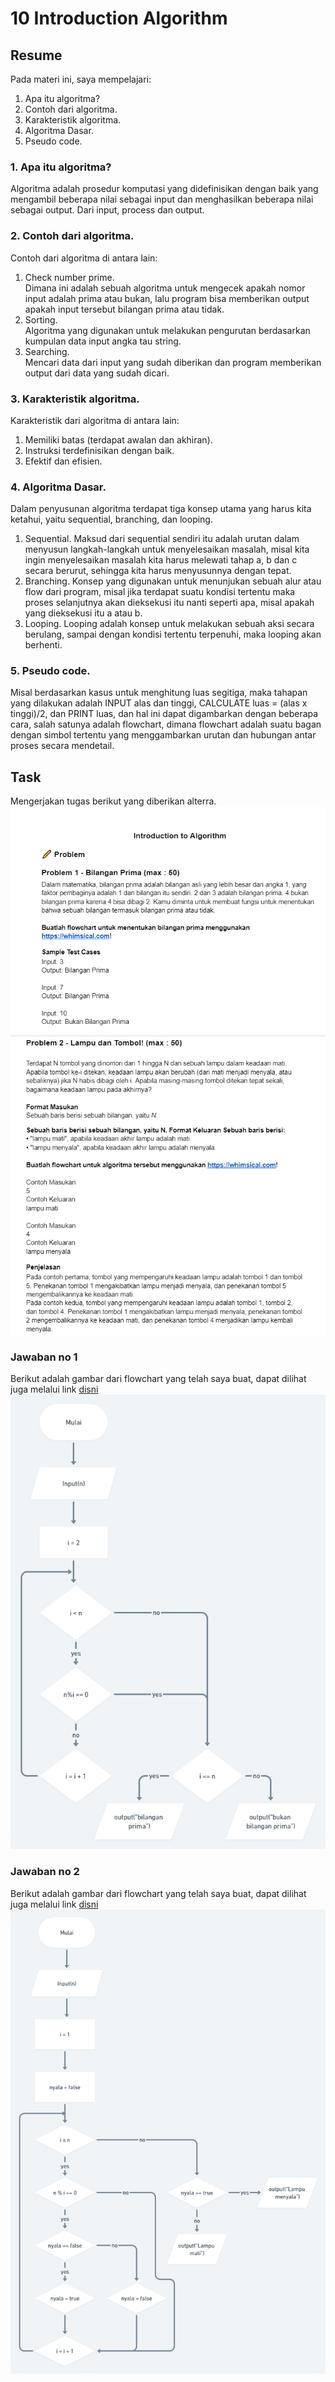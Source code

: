 # 10 Introduction Algorithm
## Resume
Pada materi ini, saya mempelajari:
1. Apa itu algoritma?
2. Contoh dari algoritma.
3. Karakteristik algoritma.
4. Algoritma Dasar.
5. Pseudo code.

### 1. Apa itu algoritma?
Algoritma adalah prosedur komputasi yang didefinisikan dengan baik yang mengambil beberapa nilai sebagai input dan menghasilkan beberapa nilai sebagai output. Dari input, process dan output.

### 2. Contoh dari algoritma.
Contoh dari algoritma di antara lain:
1. Check number prime.  
Dimana ini adalah sebuah algoritma untuk mengecek apakah nomor input adalah prima atau bukan, lalu program bisa memberikan output apakah input tersebut bilangan prima atau tidak.
2. Sorting.  
Algoritma yang digunakan untuk melakukan pengurutan berdasarkan kumpulan data input angka tau string.
3. Searching.  
Mencari data dari input yang sudah diberikan dan program memberikan output dari data yang sudah dicari.

### 3. Karakteristik algoritma.
Karakteristik dari algoritma di antara lain:
1. Memiliki batas (terdapat awalan dan akhiran).
2. Instruksi terdefinisikan dengan baik.
3. Efektif dan efisien.

### 4. Algoritma Dasar.
Dalam penyusunan algoritma terdapat tiga konsep utama yang harus kita ketahui, yaitu sequential, branching, dan looping.
1. Sequential.
Maksud dari sequential sendiri itu adalah urutan dalam menyusun langkah-langkah untuk menyelesaikan masalah, misal kita ingin menyelesaikan masalah kita harus melewati tahap a, b dan c secara berurut, sehingga kita harus menyusunnya dengan tepat.
2. Branching.
Konsep yang digunakan untuk menunjukan sebuah alur atau flow dari program, misal jika terdapat suatu kondisi tertentu maka proses selanjutnya akan dieksekusi itu nanti seperti apa, misal apakah yang dieksekusi itu a atau b.
3. Looping.
Looping adalah konsep untuk melakukan sebuah aksi secara berulang, sampai dengan kondisi tertentu terpenuhi, maka looping akan berhenti.

### 5. Pseudo code.
Misal berdasarkan kasus untuk menghitung luas segitiga, maka tahapan yang dilakukan adalah INPUT alas dan tinggi, CALCULATE luas = (alas x tinggi)/2, dan PRINT luas, dan hal ini dapat digambarkan dengan beberapa cara, salah satunya adalah flowchart, dimana flowchart adalah suatu bagan dengan simbol tertentu yang menggambarkan urutan dan hubungan antar proses secara mendetail.

## Task
Mengerjakan tugas berikut yang diberikan alterra.  
![](./screenshot/task_01.png)  
![](./screenshot/task_02.png)  

### Jawaban no 1
Berikut adalah gambar dari flowchart yang telah saya buat, dapat dilihat juga melalui link [disni](https://whimsical.com/flowchart-4M1DvFvVPUcmaYTW9pgKjq@2Ux7TurymMw1DAz5ENLv)  
![](./screenshot/flowchart_no1.png)  

### Jawaban no 2
Berikut adalah gambar dari flowchart yang telah saya buat, dapat dilihat juga melalui link [disni](https://whimsical.com/flowchart2-Qz9utTpGbiSWMzHTUXeCjJ@2Ux7TurymN2stWKAR7oV)  
![](./screenshot/flowchart_no2.png)